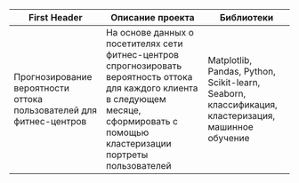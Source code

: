 | First Header                | Описание проекта                                |Библиотеки                           |
| --------------------------- | ------------------------------------------------|-------------------------------------|
| Прогнозирование вероятности оттока пользователей для фитнес-центров| На основе данных о посетителях сети фитнес-центров спрогнозировать вероятность оттока для каждого клиента в следующем месяце, сформировать с помощью кластеризации портреты пользователей| Matplotlib, Pandas, Python, Scikit-learn, Seaborn, классификация, кластеризация, машинное обучение| Исследование ключевых драйверов изменения выручки медицинского центра в 2022 году| На основе данных об услугах, предоставленных клиентам центра в 2021 и 2022, выявить факторы, повлиявшие на увеличение выручки в 2022 по сравнению с 2021 и определить степень их влияния| Pandas, Matplotlib, Python, Seaborn, SciPy, Math|




  
